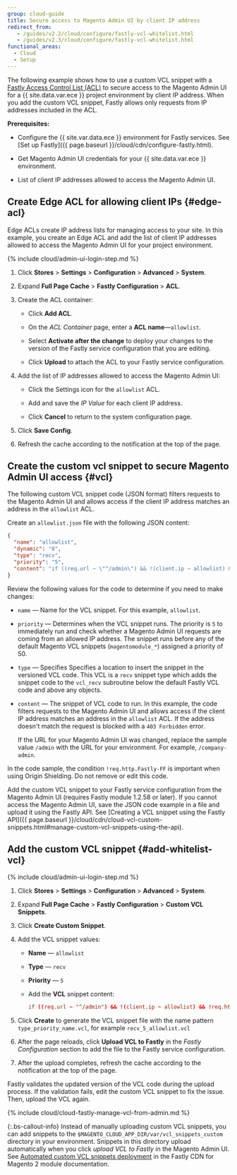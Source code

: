 ```yaml
---
group: cloud-guide
title: Secure access to Magento Admin UI by client IP address
redirect_from:
   - /guides/v2.2/cloud/configure/fastly-vcl-whitelist.html
   - /guides/v2.3/cloud/configure/fastly-vcl-whitelist.html
functional_areas:
  - Cloud
  - Setup
---
```


The following example shows how to use a custom VCL snippet with a [Fastly Access Control List (ACL)](https://docs.fastly.com/guides/access-control-lists/about-acls) to secure access to the Magento Admin UI for a {{ site.data.var.ece }} project environment by client IP address. When you add the custom VCL snippet, Fastly allows only requests from IP addresses included in the ACL.

**Prerequisites:**

-  Configure the {{ site.var.data.ece }} environment for Fastly services. See [Set up Fastly]({{ page.baseurl }}/cloud/cdn/configure-fastly.html).

-  Get Magento Admin UI credentials for your {{ site.data.var.ece }} environment.

-  List of client IP addresses allowed to access the Magento Admin UI.

## Create Edge ACL for allowing client IPs {#edge-acl}

Edge ACLs create IP address lists for managing access to your site. In this example, you create an Edge ACL and add the list of client IP addresses allowed to access the Magento Admin UI for your project environment.

{% include cloud/admin-ui-login-step.md %}

1. Click **Stores** > **Settings** > **Configuration** > **Advanced** > **System**.

1. Expand **Full Page Cache** > **Fastly Configuration** > **ACL**.

1. Create the ACL container:

   -  Click **Add ACL**.

   -  On the *ACL Container* page, enter a **ACL name**—`allowlist`.

   -  Select **Activate after the change** to deploy your changes to the version of the Fastly service configuration that you are editing.

   -  Click **Upload** to attach the ACL to your Fastly service configuration.

1. Add the list of IP addresses allowed to access the Magento Admin UI:

   -  Click the Settings icon for the `allowlist` ACL.

   -  Add and save the *IP Value* for each client IP address.

   -  Click **Cancel** to return to the system configuration page.

1. Click **Save Config**.

1. Refresh the cache according to the notification at the top of the page.

## Create the custom vcl snippet to secure Magento Admin UI access {#vcl}

The following custom VCL snippet code (JSON format) filters requests to the Magento Admin UI and allows access if the client IP address matches an address in the `allowlist` ACL.

Create an `allowlist.json` file with the following JSON content:

```json
{
  "name": "allowlist",
  "dynamic": "0",
  "type": "recv",
  "priority": "5",
  "content": "if ((req.url ~ \"^/admin\") && !(client.ip ~ allowlist) && !req.http.Fastly-FF) { error 403 \"Forbidden\"; }"
}
```

Review the following values for the code to determine if you need to make changes:

-  `name` — Name for the VCL snippet. For this example, `allowlist`.

-  `priority` — Determines when the VCL snippet runs. The priority  is `5` to immediately run and check whether a Magento Admin UI requests are coming from an allowed IP address. The snippet runs before any of the default Magento VCL snippets (`magentomodule_*`) assigned a priority of 50.

-  `type` — Specifies Specifies a location to insert the snippet in the versioned VCL code. This VCL is a `recv` snippet type which adds the snippet code to the `vcl_recv` subroutine below the default Fastly VCL code and above any objects.

-  `content` — The snippet of VCL code to run. In this example, the code filters requests to the Magento Admin UI and allows access if the client IP address matches an address in the `allowlist` ACL. If the address doesn't match the request is blocked with a `403 Forbidden` error.

   If the URL for your Magento Admin UI was changed, replace the sample value `/admin` with the URL for your environment. For example, `/company-admin`.

In the code sample, the condition `!req.http.Fastly-FF` is important when using Origin Shielding. Do not remove or edit this code.

Add the custom VCL snippet to your Fastly service configuration from the Magento Admin UI (requires Fastly module 1.2.58 or later). If you cannot access the Magento Admin UI, save the JSON code example in a file and upload it using the Fastly API. See [Creating a VCL snippet using the Fastly API]({{ page.baseurl }}/cloud/cdn/cloud-vcl-custom-snippets.html#manage-custom-vcl-snippets-using-the-api).

## Add the custom VCL snippet {#add-whitelist-vcl}

{% include cloud/admin-ui-login-step.md %}

1. Click **Stores** > **Settings** > **Configuration** > **Advanced** > **System**.

1. Expand **Full Page Cache** > **Fastly Configuration** > **Custom VCL Snippets**.

1. Click **Create Custom Snippet**.

1. Add the VCL snippet values:

   -  **Name** — `allowlist`

   -  **Type** — `recv`

   -  **Priority** — `5`

   -  Add the **VCL** snippet content:

      ```conf
      if ((req.url ~ "^/admin") && !(client.ip ~ allowlist) && !req.http.Fastly-FF) { error 403 "Forbidden";
      ```

1. Click **Create** to generate the VCL snippet file with the name pattern `type_priority_name.vcl`, for example `recv_5_allowlist.vcl`

1. After the page reloads, click **Upload VCL to Fastly** in the *Fastly Configuration* section to add the file to the Fastly service configuration.

1. After the upload completes, refresh the cache according to the notification at the top of the page.

Fastly validates the updated version of the VCL code during the upload process. If the validation fails, edit the custom VCL snippet to fix the issue. Then, upload the VCL again.

{% include cloud/cloud-fastly-manage-vcl-from-admin.md %}

 {:.bs-callout-info}
Instead of manually uploading custom VCL snippets, you can add snippets to the `$MAGENTO_CLOUD_APP_DIR/var/vcl_snippets_custom` directory in your environment. Snippets in this directory upload automatically when you click *upload VCL to Fastly* in the Magento Admin UI. See [Automated custom VCL snippets deployment](https://github.com/fastly/fastly-magento2/blob/master/Documentation/Guides/CUSTOM-VCL-SNIPPETS.md#automated-custom-vcl-snippets-deployment) in the Fastly CDN for Magento 2 module documentation.
